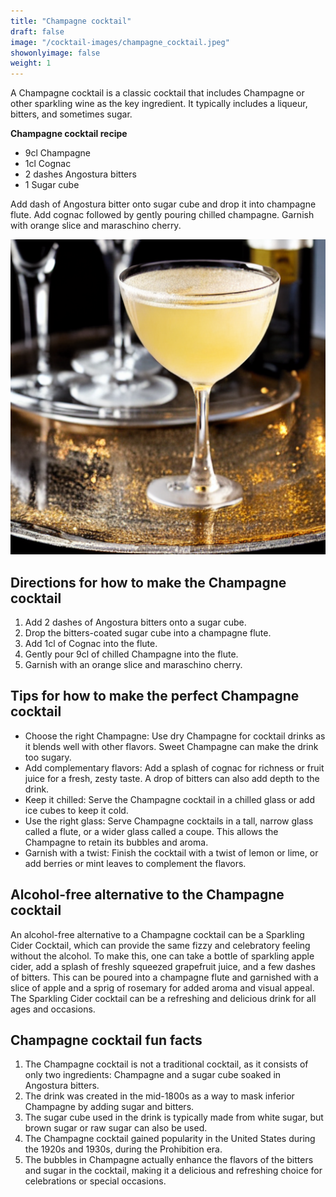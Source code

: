 ```yaml
---
title: "Champagne cocktail"
draft: false
image: "/cocktail-images/champagne_cocktail.jpeg"
showonlyimage: false
weight: 1
---
```


A Champagne cocktail is a classic cocktail that includes Champagne or other sparkling wine as the key ingredient. It typically includes a liqueur, bitters, and sometimes sugar.

<!--more-->

**Champagne cocktail recipe**

- 9cl Champagne
- 1cl Cognac
- 2 dashes Angostura bitters
- 1 Sugar cube


Add dash of Angostura bitter onto sugar cube and drop it into champagne flute. Add cognac followed by gently pouring chilled champagne. Garnish with orange slice and maraschino cherry.

![](/cocktail-images/champagne_cocktail.jpeg)


## Directions for how to make the Champagne cocktail

1. Add 2 dashes of Angostura bitters onto a sugar cube.
2. Drop the bitters-coated sugar cube into a champagne flute.
3. Add 1cl of Cognac into the flute.
4. Gently pour 9cl of chilled Champagne into the flute.
5. Garnish with an orange slice and maraschino cherry.

## Tips for how to make the perfect Champagne cocktail

- Choose the right Champagne: Use dry Champagne for cocktail drinks as it blends well with other flavors. Sweet Champagne can make the drink too sugary.
- Add complementary flavors: Add a splash of cognac for richness or fruit juice for a fresh, zesty taste. A drop of bitters can also add depth to the drink.
- Keep it chilled: Serve the Champagne cocktail in a chilled glass or add ice cubes to keep it cold.
- Use the right glass: Serve Champagne cocktails in a tall, narrow glass called a flute, or a wider glass called a coupe. This allows the Champagne to retain its bubbles and aroma. 
- Garnish with a twist: Finish the cocktail with a twist of lemon or lime, or add berries or mint leaves to complement the flavors.

## Alcohol-free alternative to the Champagne cocktail

An alcohol-free alternative to a Champagne cocktail can be a Sparkling Cider Cocktail, which can provide the same fizzy and celebratory feeling without the alcohol. To make this, one can take a bottle of sparkling apple cider, add a splash of freshly squeezed grapefruit juice, and a few dashes of bitters. This can be poured into a champagne flute and garnished with a slice of apple and a sprig of rosemary for added aroma and visual appeal. The Sparkling Cider cocktail can be a refreshing and delicious drink for all ages and occasions.

## Champagne cocktail fun facts

1. The Champagne cocktail is not a traditional cocktail, as it consists of only two ingredients: Champagne and a sugar cube soaked in Angostura bitters.
2. The drink was created in the mid-1800s as a way to mask inferior Champagne by adding sugar and bitters.
3. The sugar cube used in the drink is typically made from white sugar, but brown sugar or raw sugar can also be used.
4. The Champagne cocktail gained popularity in the United States during the 1920s and 1930s, during the Prohibition era.
5. The bubbles in Champagne actually enhance the flavors of the bitters and sugar in the cocktail, making it a delicious and refreshing choice for celebrations or special occasions.
